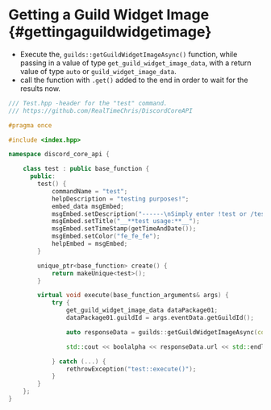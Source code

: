 Getting a Guild Widget Image {#gettingaguildwidgetimage}
============
- Execute the, `guilds::getGuildWidgetImageAsync()` function, while passing in a value of type `get_guild_widget_image_data`, with a return value of type `auto` or `guild_widget_image_data`.
- call the function with `.get()` added to the end in order to wait for the results now.

```cpp
/// Test.hpp -header for the "test" command.
/// https://github.com/RealTimeChris/DiscordCoreAPI

#pragma once

#include <index.hpp>

namespace discord_core_api {

	class test : public base_function {
	  public:
		test() {
			commandName = "test";
			helpDescription = "testing purposes!";
			embed_data msgEmbed;
			msgEmbed.setDescription("------\nSimply enter !test or /test!\n------");
			msgEmbed.setTitle("__**test usage:**__");
			msgEmbed.setTimeStamp(getTimeAndDate());
			msgEmbed.setColor("fe_fe_fe");
			helpEmbed = msgEmbed;
		}

		unique_ptr<base_function> create() {
			return makeUnique<test>();
		}

		virtual void execute(base_function_arguments& args) {
			try {
				get_guild_widget_image_data dataPackage01;
				dataPackage01.guildId = args.eventData.getGuildId();

				auto responseData = guilds::getGuildWidgetImageAsync(const dataPackage01).get();

				std::cout << boolalpha << responseData.url << std::endl;

			} catch (...) {
				rethrowException("test::execute()");
			}
		}
	};
}
```
